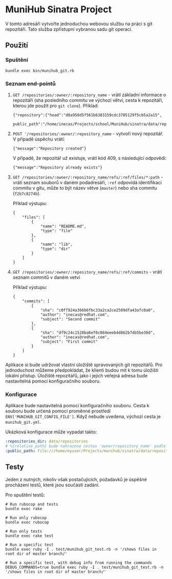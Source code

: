 MuniHub Sinatra Project
=====================

V tomto adresáři vytvořte jednoduchou webovou službu na práci s git repozitáři.
Tato služba zpřístupní vybranou sadu git operací.

Použití
-------

### Spuštění ###


```
bundle exec bin/munihub_git.rb
```

### Seznam end-pointů ###

1. `GET /repositories/:owner/:repository_name` - vrátí základní informace o
   repozitáři (sha posledního commitu ve výchozí větvi, cesta k repozitáři,
   kterou jde použít pro `git clone`). Příklad:
   
   ```
   {"repository":{"head":"d8a958d5f561b6383159cdc3705129f5cb5a2a15",
                  public_path":"/home/inecas/Projects/school/MuniHub/sinatra/data/repositories/my_owner/my_repo"}} 
   ```

2. `POST '/repositories/:owner/:repository_name` - vytvoří nový repozitář.
   V případě úspěchu vrátí:
   ```
   {"message":"Repository created"} 
   ```

   V případě, že repozitář už existuje, vrátí kód 409, s následující odpovědí:
   ```
   {"message":"Repository already exists"}
   ```


3. `GET /repositories/:owner/:repository_name/refs/:ref/files/*:path` - vrátí
   seznam souborů v daném podadresáři, `:ref` odpovídá identifikaci
   commitu v gitu, může to být název větve (`master`) nebo sha commitu (`f2b7c8274b`).
   
   Příklad výstupu:
   ```
   {
       "files": [
           {
               "name": "README.md",
               "type": "file"
           },
           {
               "name": "lib",
               "type": "dir"
           }
       ]
   }
   ```

3. `GET /repositories/:owner/:repository_name/refs/:ref/commits` - vrátí seznam
   commitů v daném vetvi
   
   Příklad výstupu:
   ```
   {
       "commits": [
           {
               "sha": "c0ff924a366b6fbc33a2ca2ce2509dfa43afc0a0",
               "author": "inecas@redhat.com",
               "subject": "Second commit"
           },
           {
               "sha": "df9c24c1528ba6ef0c084eeeb4d862b7db5be30d",
               "author": "inecas@redhat.com",
               "subject": "First commit"
           }
       ]
   }
   ```
   
Aplikace si bude udržovat vlastní úložiště spravovaných git repozitářů. Pro
jednoduchost můžeme předpokládat, že klienti budou mít k tomu úložišti lokální
přístup. Úložiště repozitářů, jako i jejich veřejná adresa bude nastavitelná
pomocí konfiguračního souboru.

### Konfigurace ###

Aplikace bude nastavitelná pomocí konfiguračního souboru. Cesta k souboru bude
určená pomocí proměnné prostředí `ENV['MUNIHUB_GIT_CONFIG_FILE']`. Když nebude uvedena,
výchozí cesta je `munihub_git.yml`.

Ukázková konfigurace může vypadat takto:

```yaml
:repositories_dir: data/repositories
# %{relative_path} bude nahrazena cestou 'owner/repository_name' podle aktuálního adresáře
:public_path: file:///home/myuser/Projects/munihub/sinatra/data/repositories/%{relative_path}
```

Testy
-----

Jeden z nutných, nikoliv však postačujících, požadavků je úspěšné procházení
testů, které jsou součástí zadání.

Pro spuštění testů:

```
# Run rubocop and tests
bundle exec rake

# Run only rubocop
bundle exec rubocop

# Run only tests
bundle exec rake test

# Run a specific test
bundle exec ruby -I . test/munihub_git_test.rb -n '/shows files in root dir of master branch/'

# Run a specific test, with debug info from running the commands
DEBUG_COMMANDS=true bundle exec ruby -I . test/munihub_git_test.rb -n '/shows files in root dir of master branch/'
```
